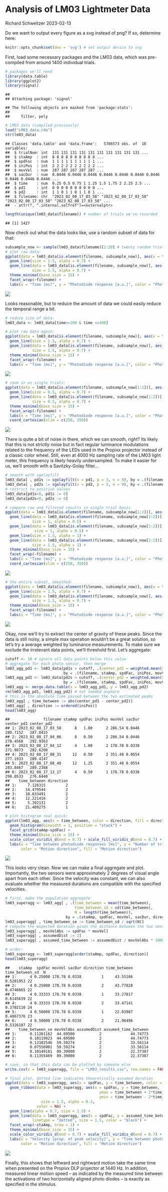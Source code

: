 Analysis of LM03 Lightmeter Data
================
Richard Schweitzer
2023-02-13

Do we want to output every figure as a svg instead of png? If so,
determine here:

``` r
knitr::opts_chunk$set(dev = 'svg') # set output device to svg
```

First, load some necessary packages and the LM03 data, which was
pre-compiled from around 1400 individual trials.

``` r
# packages we'll need
library(data.table)
library(ggplot2)
library(signal)
```

    ## 
    ## Attaching package: 'signal'

    ## The following objects are masked from 'package:stats':
    ## 
    ##     filter, poly

``` r
# LM03 data (compiled previously)
load("LM03_data.rda")
str(lm03_data)
```

    ## Classes 'data.table' and 'data.frame':   5706573 obs. of  10 variables:
    ##  $ trialNum: int  131 131 131 131 131 131 131 131 131 131 ...
    ##  $ staAmp  : int  8 8 8 8 8 8 8 8 8 8 ...
    ##  $ spdFac  : num  1 1 1 1 1 1 1 1 1 1 ...
    ##  $ iniPos  : int  2 2 2 2 2 2 2 2 2 2 ...
    ##  $ movVel  : num  287 287 287 287 287 ...
    ##  $ sacDur  : num  0.0446 0.0446 0.0446 0.0446 0.0446 0.0446 0.0446 0.0446 0.0446 0.0446 ...
    ##  $ time    : num  0.25 0.5 0.75 1 1.25 1.5 1.75 2 2.25 2.5 ...
    ##  $ pd1     : int  0 0 0 0 0 0 0 0 0 0 ...
    ##  $ pd2     : int  1 1 0 1 1 0 1 1 0 1 ...
    ##  $ filename: chr  "2023_02_08_17_03_58" "2023_02_08_17_03_58" "2023_02_08_17_03_58" "2023_02_08_17_03_58" ...
    ##  - attr(*, ".internal.selfref")=<externalptr>

``` r
length(unique(lm03_data$filename)) # number of trials we've recorded
```

    ## [1] 1427

Now check out what the data looks like, use a random subset of data for
that:

``` r
subsample_now <- sample(lm03_data$filename)[1:20] # twenty random trials
# plot raw data:
ggplot(data = lm03_data[is.element(filename, subsample_now)], aes(x = time, y = pd1, color = "pd1")) + 
  geom_line(size = 1.5, alpha = 0.7) + 
  geom_line(data = lm03_data[is.element(filename, subsample_now)], aes(x = time, y = pd2, color = "pd2"), 
            size = 1.5, alpha = 0.7) + 
  theme_minimal(base_size = 15) + 
  facet_wrap(~filename) + 
  labs(x = "Time [ms]", y = "Photodiode response [a.u.]", color = "Photodiode ID")
```

![](LM03_lightmeter_data_analysis_files/figure-gfm/unnamed-chunk-2-1.svg)<!-- -->

Looks reasonable, but to reduce the amount of data we could easily
reduce the temporal range a bit.

``` r
# reduce size of data:
lm03_data <- lm03_data[time>=200 & time <=400] 

# plot raw data again:
ggplot(data = lm03_data[is.element(filename, subsample_now)], aes(x = time, y = pd1, color = "pd1")) + 
  geom_line(size = 1.5, alpha = 0.7) + 
  geom_line(data = lm03_data[is.element(filename, subsample_now)], aes(x = time, y = pd2, color = "pd2"), 
            size = 1.5, alpha = 0.7) + 
  theme_minimal(base_size = 15) + 
  facet_wrap(~filename) + 
  labs(x = "Time [ms]", y = "Photodiode response [a.u.]", color = "Photodiode ID")
```

![](LM03_lightmeter_data_analysis_files/figure-gfm/unnamed-chunk-3-1.svg)<!-- -->

``` r
# zoom in on single trials:
ggplot(data = lm03_data[is.element(filename, subsample_now[1:2])], aes(x = time, y = pd1, color = "pd1")) + 
  geom_line(size = 0.5, alpha = 0.7) + 
  geom_line(data = lm03_data[is.element(filename, subsample_now[1:2])], aes(x = time, y = pd2, color = "pd2"), 
            size = 0.5, alpha = 0.7) + 
  theme_minimal(base_size = 15) + 
  facet_wrap(~filename) + 
  labs(x = "Time [ms]", y = "Photodiode response [a.u.]", color = "Photodiode ID")+ 
  coord_cartesian(xlim = c(250, 350))
```

![](LM03_lightmeter_data_analysis_files/figure-gfm/unnamed-chunk-3-2.svg)<!-- -->

There is quite a bit of noise in there, which we can smooth, right? Its
likely that this is not strictly noise but in fact regular luminance
modulations related to the frequency of the LEDs used in the Propixx
projector instead of a classic color wheel. Still, even at 4000 Hz
sampling rate of the LM03 light meter, this frequency is likely heavily
undersampled. To make it easier for us, we’ll smooth with a
Savitzky-Golay filter…

``` r
# smooth with sgolayfilt
lm03_data[ , pd1s := sgolayfilt(x = pd1, p = 3, n = 9), by = .(filename)]
lm03_data[ , pd2s := sgolayfilt(x = pd2, p = 3, n = 9), by = .(filename)]
# restrict to positive values
lm03_data[pd1s<0, pd1s := 0]
lm03_data[pd2s<0, pd2s := 0]

# compare raw and filtered results in single trial basis
ggplot(data = lm03_data[is.element(filename, subsample_now[1:2])], aes(x = time, y = pd1s, color = "pd1")) + 
  geom_line(data = lm03_data[is.element(filename, subsample_now[1:2])], aes(x = time, y = pd1, color = "pd1"), 
            size = 1, alpha = 0.5) + 
  geom_line(data = lm03_data[is.element(filename, subsample_now[1:2])], aes(x = time, y = pd2, color = "pd2"), 
             size = 1, alpha = 0.5) + 
  geom_line(size = 1.5, alpha = 1) + 
  geom_line(data = lm03_data[is.element(filename, subsample_now[1:2])], aes(x = time, y = pd2s, color = "pd2"), 
            size = 1.5, alpha = 1) + 
  theme_minimal(base_size = 15) + 
  facet_wrap(~filename) + 
  labs(x = "Time [ms]", y = "Photodiode response [a.u.]", color = "Photodiode ID") + 
  coord_cartesian(xlim = c(250, 350))
```

![](LM03_lightmeter_data_analysis_files/figure-gfm/unnamed-chunk-4-1.svg)<!-- -->

``` r
# the entire subset, smoothed:
ggplot(data = lm03_data[is.element(filename, subsample_now)], aes(x = time, y = pd1s, color = "pd1")) + 
  geom_line(size = 1.5, alpha = 0.7) + 
  geom_line(data = lm03_data[is.element(filename, subsample_now)], aes(x = time, y = pd2s, color = "pd2"), 
            size = 1.5, alpha = 0.7) + 
  theme_minimal(base_size = 15) + 
  facet_wrap(~filename) + 
  labs(x = "Time [ms]", y = "Photodiode response [a.u.]", color = "Photodiode ID")
```

![](LM03_lightmeter_data_analysis_files/figure-gfm/unnamed-chunk-4-2.svg)<!-- -->

Okay, now we’ll try to extract the center of gravity of these peaks.
Since the data is still noisy, a simple max operation wouldn’t be a
great solution, so let’s try a average weighted by luminance
measurements. To make sure we exclude the irrelevant data points, we’ll
threshold first. Let’s aggregate:

``` r
cutoff <- 10 # ignore all data points below this value
# aggregate for each photo sensor, then merge
lm03_agg_pd1 <- lm03_data[pd1s > cutoff, .(center_pd1 = weighted.mean(x = time, w = pd1s)), 
                          by = .(filename, staAmp, spdFac, iniPos, movVel, sacDur)]
lm03_agg_pd2 <- lm03_data[pd2s > cutoff, .(center_pd2 = weighted.mean(x = time, w = pd2s)), 
                          by = .(filename, staAmp, spdFac, iniPos, movVel, sacDur)]
lm03_agg <- merge.data.table(x = lm03_agg_pd1, y = lm03_agg_pd2)
rm(lm03_agg_pd1, lm03_agg_pd2) # not needed anymore
# this is the absolute time passed between the two estimated peaks
lm03_agg[ , time_between := abs(center_pd1 - center_pd2)] 
lm03_agg[ , direction := ordered(iniPos)]
head(lm03_agg)
```

    ##               filename staAmp spdFac iniPos movVel sacDur center_pd1 center_pd2
    ## 1: 2023_02_08_17_03_58      8   1.00      2 286.54 0.0446   280.7152   287.8415
    ## 2: 2023_02_08_17_04_06      8   0.50      2 286.54 0.0446   278.4568   292.9363
    ## 3: 2023_02_08_17_04_12      4   1.00      2 178.78 0.0338   271.9873   282.6208
    ## 4: 2023_02_08_17_08_31     12   0.50      2 351.48 0.0554   277.1933   289.4147
    ## 5: 2023_02_08_17_08_40     12   1.25      2 351.48 0.0554   283.8467   289.2388
    ## 6: 2023_02_08_17_13_17      4   0.50      1 178.78 0.0338   298.0533   276.6440
    ##    time_between direction
    ## 1:     7.126315         2
    ## 2:    14.479544         2
    ## 3:    10.633491         2
    ## 4:    12.221416         2
    ## 5:     5.392131         2
    ## 6:    21.409275         1

``` r
# plot histogram real quick:
ggplot(lm03_agg, aes(x = time_between, color = direction, fill = direction)) + 
  geom_histogram(binwidth = 1, position = "stack") +
  facet_grid(staAmp~spdFac) + 
  theme_minimal(base_size = 15) + 
  scale_color_viridis_d(end = 0.7) + scale_fill_viridis_d(end = 0.7) + 
  labs(x = "Time between photodiode responses [ms]", y = "Number of trials", 
       color = "Motion direction", fill = "Motion direction") 
```

![](LM03_lightmeter_data_analysis_files/figure-gfm/unnamed-chunk-5-1.svg)<!-- -->

This looks very clean. Now we can make a final aggregate and plot.
Importantly, the two sensors were approximately 2 degrees of visual
angle apart from each other. Since the velocity was constant, we can
also evaluate whether the measured durations are compatible with the
specified velocities.

``` r
# first, make the population aggregate
lm03_superagg <- lm03_agg[ , .(time_between = mean(time_between), 
                               time_between_sd = sd(time_between), 
                               N = length(time_between)), 
                           by = .(staAmp, spdFac, movVel, sacDur, direction)]
lm03_superagg[ , time_between_se := time_between_sd / sqrt(N)]
# compute the expected duration given the distance between the two sensors
lm03_superagg[ , movVelAbs := spdFac * movVel]
lm03_superagg[ , assumedDist := 2]
lm03_superagg[ , assumed_time_between := assumedDist / movVelAbs * 1000]

# order:
lm03_superagg <- lm03_superagg[order(staAmp, spdFac, direction)]
head(lm03_superagg)
```

    ##    staAmp  spdFac movVel sacDur direction time_between time_between_sd  N
    ## 1:      4 0.25000 178.78 0.0338         1     43.55186       0.5281953 22
    ## 2:      4 0.25000 178.78 0.0338         2     43.77828       0.4746665 22
    ## 3:      4 0.33333 178.78 0.0338         1     33.27817       0.6145639 22
    ## 4:      4 0.33333 178.78 0.0338         2     33.47141       0.3702110 24
    ## 5:      4 0.50000 178.78 0.0338         1     22.01987       0.4867376 23
    ## 6:      4 0.50000 178.78 0.0338         2     21.96496       0.5326187 22
    ##    time_between_se movVelAbs assumedDist assumed_time_between
    ## 1:      0.11261162  44.69500           2             44.74773
    ## 2:      0.10119923  44.69500           2             44.74773
    ## 3:      0.13102546  59.59274           2             33.56114
    ## 4:      0.07556901  59.59274           2             33.56114
    ## 5:      0.10149181  89.39000           2             22.37387
    ## 6:      0.11355469  89.39000           2             22.37387

``` r
# save, so that this data can be plotted by someone else
write.csv(x = lm03_superagg, file = "LM03_results.csv", row.names = FALSE)

# final plot, dotted line indicates theoretically assumed duration
ggplot(data = lm03_superagg, aes(x = spdFac, y = time_between, color = direction)) + 
  geom_ribbon(data = lm03_superagg, aes(x = spdFac, y = time_between, fill = direction, 
                                          ymax = time_between + 2*time_between_sd, 
                                          ymin = time_between - 2*time_between_sd), 
                size = 1.5, alpha = 0.3, 
              color = NA) + 
  geom_line(alpha = 0.7, size = 1.5) + 
  geom_line(data = lm03_superagg, aes(x = spdFac, y = assumed_time_between, color = direction), 
            linetype = "dotted", size = 1.5, color = "black") + 
  facet_wrap(~staAmp, nrow = 1) + 
  theme_minimal(base_size = 15) + 
  scale_color_viridis_d(end = 0.7) + scale_fill_viridis_d(end = 0.7) + 
  labs(x = "Velocity [prop. of peak velocity]", y = "Time between photodiode responses [ms]", 
       color = "Motion direction", fill = "Motion direction")
```

![](LM03_lightmeter_data_analysis_files/figure-gfm/unnamed-chunk-6-1.svg)<!-- -->

Finally, this shows that leftward and rightward motion take the same
time when presented on the Propixx DLP projector at 1440 Hz. In
addition, measured linear motion speed – as indicated by the measured
time between the activations of two horizontally aligned photo diodes –
is exactly as specified in the stimulus.
